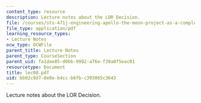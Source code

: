 ```yaml
---
content_type: resource
description: Lecture notes about the LOR Decision.
file: /courses/sts-471j-engineering-apollo-the-moon-project-as-a-complex-system-spring-2007/bb02c9d70e0eb4ccb6fbc393065c3643_lec08.pdf
file_type: application/pdf
learning_resource_types:
- Lecture Notes
ocw_type: OCWFile
parent_title: Lecture Notes
parent_type: CourseSection
parent_uid: fa1dae85-d0bb-9992-a76e-f39a0f5eac01
resourcetype: Document
title: lec08.pdf
uid: bb02c9d7-0e0e-b4cc-b6fb-c393065c3643
---
```

Lecture notes about the LOR Decision.

